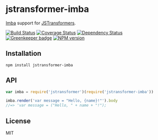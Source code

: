 # jstransformer-imba

[Imba](https://github.com/somebee/imba) support for [JSTransformers](http://github.com/jstransformers).

[![Build Status](https://img.shields.io/travis/jstransformers/jstransformer-imba/master.svg)](https://travis-ci.org/jstransformers/jstransformer-imba)
[![Coverage Status](https://img.shields.io/codecov/c/github/jstransformers/jstransformer-imba/master.svg)](https://codecov.io/gh/jstransformers/jstransformer-imba)
[![Dependency Status](https://img.shields.io/david/jstransformers/jstransformer-imba/master.svg)](http://david-dm.org/jstransformers/jstransformer-imba)
[![Greenkeeper badge](https://badges.greenkeeper.io/jstransformers/jstransformer-imba.svg)](https://greenkeeper.io/)
[![NPM version](https://img.shields.io/npm/v/jstransformer-imba.svg)](https://www.npmjs.org/package/jstransformer-imba)

## Installation

    npm install jstransformer-imba

## API

```js
var imba = require('jstransformer')(require('jstransformer-imba'))

imba.render('var message = "Hello, {name}!"').body
//=> 'var message = ("Hello, " + name + "!");
```

## License

MIT
